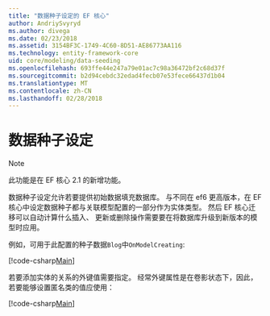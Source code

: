 ```yaml
---
title: "数据种子设定的 EF 核心"
author: AndriySvyryd
ms.author: divega
ms.date: 02/23/2018
ms.assetid: 3154BF3C-1749-4C60-8D51-AE86773AA116
ms.technology: entity-framework-core
uid: core/modeling/data-seeding
ms.openlocfilehash: 693ffe44e247a79e01ac7c98a36472bf2c68d37f
ms.sourcegitcommit: b2d94cebdc32edad4fecb07e53fece66437d1b04
ms.translationtype: MT
ms.contentlocale: zh-CN
ms.lasthandoff: 02/28/2018
---
```

# <a name="data-seeding"></a>数据种子设定

> [!NOTE]  
> 此功能是在 EF 核心 2.1 的新增功能。

数据种子设定允许若要提供初始数据填充数据库。 与不同在 ef6 更高版本，在 EF 核心中设定数据种子都与关联模型配置的一部分作为实体类型。 然后 EF 核心迁移可以自动计算什么插入、 更新或删除操作需要要在将数据库升级到新版本的模型时应用。

例如，可用于此配置的种子数据`Blog`中`OnModelCreating`:

[!code-csharp[Main](../../../samples/core/DataSeeding/DataSeedingContext.cs?name=BlogSeed)]

若要添加实体的关系的外键值需要指定。 经常外键属性是在卷影状态下，因此，若要能够设置匿名类的值应使用：

[!code-csharp[Main](../../../samples/core/DataSeeding/DataSeedingContext.cs?name=PostSeed)]
